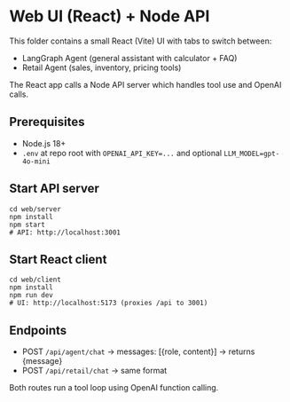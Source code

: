 # Web UI (React) + Node API

This folder contains a small React (Vite) UI with tabs to switch between:
- LangGraph Agent (general assistant with calculator + FAQ)
- Retail Agent (sales, inventory, pricing tools)

The React app calls a Node API server which handles tool use and OpenAI calls.

## Prerequisites
- Node.js 18+
- `.env` at repo root with `OPENAI_API_KEY=...` and optional `LLM_MODEL=gpt-4o-mini`

## Start API server
```
cd web/server
npm install
npm start
# API: http://localhost:3001
```

## Start React client
```
cd web/client
npm install
npm run dev
# UI: http://localhost:5173 (proxies /api to 3001)
```

## Endpoints
- POST `/api/agent/chat` → messages: [{role, content}] → returns {message}
- POST `/api/retail/chat` → same format

Both routes run a tool loop using OpenAI function calling.

